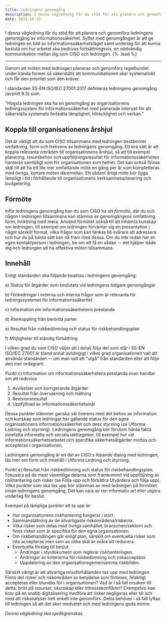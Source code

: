 ```yaml
---
title: Ledningens genomgång
description: I denna vägledning får du stöd för att planera och genomföra ledningens genomgång av informationssäkerhet. Syftet med genomgången är att ge ledningen en bild av informationssäkerhetsläget samt underlag för att kunna besluta om hur arbetet ska bedrivas fortsättningsvis, en nödvändig kommunikation mellan dig som CISO och ledningen.
date: 2022-10-13
---
```


I denna vägledning får du stöd för att planera och genomföra ledningens genomgång av informationssäkerhet. Syftet med genomgången är att ge ledningen en bild av informationssäkerhetsläget samt underlag för att kunna besluta om hur arbetet ska bedrivas fortsättningsvis, en nödvändig kommunikation mellan dig som CISO och ledningen. {% .lead %}

---

Genom att möten med ledningen planeras och genomförs regelbundet under kända former så säkerställs att kommunikationen sker systematiskt och får den prioritet som den kräver.

I standarden SS-EN ISO/IEC 27001:2017 definieras ledningens genomgång (avsnitt 9.3) som:

"Högsta ledningen ska ha en genomgång av organisationens ledningssystem för informationssäkerhet med planerade intervall för att säkerställa systemets fortsatta lämplighet, tillräcklighet och verkan."

## Koppla till organisationens årshjul

Det är viktigt att du som CISO tillsammans med ledningen bestämmer omfattning, form och frekvens av ledningens genomgång. Ett bra sätt är att koppla relevanta områden till organisationens årshjul, så att till exempel planering, resursbehov och uppföljningsresultat för informationssäkerheten hanteras samtidigt som för organisationen som helhet. Det kan också finnas skäl till att ha ett lite mer omfattande möte en gång per år som kompletteras med övriga, kortare möten däremellan. Ett sådant årligt möte bör ligga lämpligt i tid i förhållande till organisationens verksamhetsplanering och budgetering.

## Förmöte

Inför ledningens genomgång kan du som CISO ha ett _förmöte_, där du och någon i ledningen tillsammans kan stämma av genomgångens omfattning, form, inriktning med mera. Använd förmötet också till att inhämta kunskap om ledningen, till exempel om ledningen förväntar sig en presentation i något särskilt format, vilka frågor som kan tänkas bli svårare att adressera och hur du på bästa sätt kan nå fram med dessa. Om du inte redan har en egen kontaktperson i ledningen, be om att få en sådan -- det hjälper både dig och ledningen att ha effektiva möten tillsammans.

## Innehåll

Enligt standarden ska följande beaktas i ledningens genomgång:

a) Status för åtgärder som beslutats vid ledningens tidigare genomgångar

b) Förändringar i externa och interna frågor som är relevanta för ledningssystemet för informationssäkerhet

c) Information om informationssäkerhetens prestanda

d) Återkoppling från berörda parter

e) Resultat från riskbedömning och status för riskbehandlingsplan

f) Möjligheter till ständig förbättring

I vilken grad du som CISO väljer att i detalj följa det som står i SS-EN ISO/IEC 27001 är bland annat avhängigt i vilket grad organisationen valt att använda standarden -- om man valt att "utgå" från standarden eller att följa den mer ordagrant.

Punkt c) Information om informationssäkerhetens prestanda ovan handlar om att redovisa:

1.  Avvikelser och korrigerande åtgärder
2.  Resultat från övervakning och mätning
3.  Revisionsresultat
4.  Uppfyllnad av informationssäkerhetsmål

Dessa punkter stämmer ganska väl överens med det behov av information och kunskap som ledningar har gällande status för den egna organisationens informationssäkerhet och dess styrning (se Utforma Ledning och styrning). Ledningens genomgång bör förutom hårda fakta innefatta informella och sociala iakttagelser, till exempel hur väl informationssäkerhetsarbetet och specifika säkerhetsåtgärder mottas och accepteras i organisationen.

Ledningens genomgång är en del av CISO:s löpande dialog med ledningen, läs mer om form och innehåll i Utforma Ledning och styrning.

Punkt e) Resultat från riskbedömning och status för riskbehandlingsplan. Fokusera på de mest väsentliga delarna som framkommit vid uppföljning av riskhantering och risker (se Följa upp och förbättra Utvärdera och följa upp). Vilka punkter som ska tas upp bör stämmas av med ledningen på förmötet innan ledningens genomgång. Det kan vara av ren informativ art eller utgöra underlag för beslut.

Exempel på lämpliga punkter att ta upp är:

- Hur organisationens riskhantering fungerar i stort.
- Sammanställning av de allvarligaste riskområdena/riskerna.
- Vilka risker som delas med övriga samhället, branschen/sektorn och finns risker som är specifika för den egna organisationen.
- Om riskbehandlingen går enligt plan, särskilt om eventuella risker som inte accepteras men som av olika skäl är svåra att reducera.
- Eventuella förslag till beslut:
  - Ändringar i styrdokument som reglerar riskhanteringen.
  - Ändringar av kriterierna för riskbedömning och riskacceptans.
  - Uppdatering av den organisationsgemensamma riskbilden.

Särskilt viktigt är att allvarliga missförhållanden tas upp med ledningen. Finns det risker och riskområden av betydelse som förbises, felaktigt accepteras eller blundas för i organisationen? Vad är i så fall orsaken till detta; brist på resurser, okunskap eller intressekonflikter? Exempelvis kan krav på en snabb digitalisering medföra att risker negligeras eller till och med att riskanalyser helt enkelt inte genomförs. Detta behöver i så fall lyftas till ledningen så att det sker medvetet och med ledningens goda minne.

_Denna vägledning ska språkgranskas._
